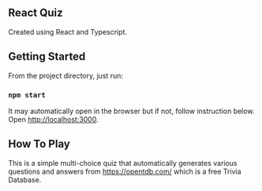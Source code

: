 ## React Quiz

Created using React and Typescript.

## Getting Started

From the project directory, just run:

### `npm start`

It may automatically open in the browser but if not, follow instruction below.
Open [http://localhost:3000](http://localhost:3000).

## How To Play
This is a simple multi-choice quiz that automatically generates various questions and answers from https://opentdb.com/ which is a free Trivia Database.
